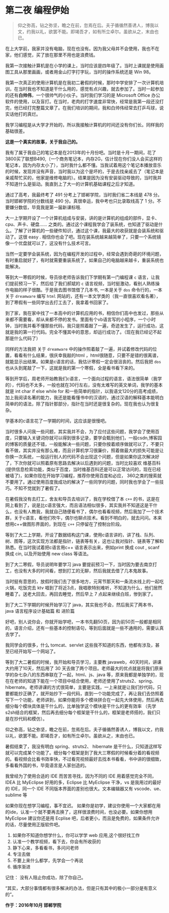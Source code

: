 # 第二夜 编程伊始

> 仰之弥高，钻之弥坚，瞻之在前，忽焉在后。夫子循循然善诱人，博我以文，约我以礼，欲罢不能。即竭吾才，如有所立卓尔。虽欲从之，末由也已。

在上大学前，我家并没有电脑，现在也没有。因为我父母并不会使用，我也不在家，他们感觉，买了放在那里不用也是浪费钱。

我第一次接触计算机是在小学的课上，当时应该是四年级了。当时上课就是使用画图工具从那里画画，或者用金山打字打字玩，当时的操作系统还是 Win 98。

我第一次真正的使用计算机是在我初二暑假的时候，那时中学安排了一次计算机培训，在当时我也不知道是干什么用的，感觉有点兴趣，就去参加了。当时一起参加的还有**白帅伟**，一个很帅气的小伙子。当时我们学习的是 Microsoft Office 办公软件的使用，以及盲打。在当时，老肉的打字速度非常快，经常是我第一段还没打完，他已经打完整篇文章了。在我们培训的期间，我和白帅伟经常去打乒乓球，说实话他打的真烂。

我学习编程是从大学才开始的，所以我接触计算机的时间还没有你们长。同样我的基础很差。

**这是一个真实的故事，关于我自己的。**

我有了属于我自己的笔记本是在2013年的十月份吧。当时是十月一期间，花了3800买了联想B490,（一个商务笔记本，内存2G，估计现在你们没人会买这样的笔记本，因为内存太小了），当时我什么都不懂。当我试着用这个笔记本播放音乐的时候，发现并没有声音，当时我以为这个是坏的，于是去找亲戚去了（笔记本是亲戚帮忙买的，他家是维修电脑的）。结果是因为没有安装驱动导致的，当时我并不知道什么是驱动。我直到上了大一的计算机基础课程之后才知道。

通过了高考，我最终考了 491 分考上了邯郸学院，当时我们省二本线是 478 分。当时邯郸学院的分数线是 490 分。真很幸运，我中考也只比录取线高了 1 分。不要嫌分数低，毕竟我是第一届新课标哦.

大一上学期开设了一个计算机组成与安装，讲的是计算机的组成的部件，显卡、cpu、声卡、硬盘…… 之类的。通过这个课程我学会了装系统，也知道了驱动是什么。了解了计算机的一些硬件知识，通过这个课，我最大的收获就是会装系统和驱动了。这很 easy . 相信你也会了吧。现在装系统越来越简单了，只要一个系统镜像一个优盘就可以了，这没有什么技术可言。

当然一定要学会装系统，因为在编程开发的过程中，经常会遇到奇葩的环境问题，有时重启就好了，有时就需要重装系统了。如果自己的电脑越来越卡，重装系统也能解决。

等到大一寒假的时候，导员徐老师告诉我们下学期有第一门编程课 `c` 语言，让我们提前预习一下，然后给了我们郝斌的 `c` 语言视频，当时挺激动，看别人熟练操作电脑的样子很酷。于是我去图书馆借了几本书, 一本是关于 `dos` 命令行的，一本关于 `dreamware` 编写 `html` 网站的，还有一本文学类的（我一直很喜欢看名著），到了寒假有一些同学出去打工去了，我拿着书回家了。

到了家，我在家中找了一本高中的计算机应用的书，相信你们高中也发过，那些从来都不需要看，却从来都不停的发书。里面有个vb语言写的小程序，一个小时钟，当时我并看不懂那些代码，我只是照着敲了一遍，奇迹发生了，运行成功，这就是我的第一行代码。完全不懂其中的意思，却运行成功了。（现在我已经记不起那是什么代码了）

同样的方法我把 关于 `dreamware` 中的操作照着敲了一遍，并试着修改代码的位置，看看有什么结果，很庆幸我敲的html ，html很随意，只要不是错的很离谱，就能显示出结果。如果是c语言的话，我估计寒假一定会很沮丧的。然后我把 `dos` 也从头到尾敲了一下，这就是我的第一个寒假，全是看书看下来的。

等到开学后，周老师开始教我们c语言，一个面向过程的语言，语法很简单（我学的），代码也不太多，一般也就在30行左右，没有太难写的英文单词，我学的基本就是 int char if else while for 和一些简单的指针，以我语文120分的高考成绩，加上我阅读名著的能力，我还是能看懂书中的汉语的，通过汉语的解释基本能明白简单的的语法，除了指针那部分，指针在当时还是很复杂的。现在我也认为很复杂。

学基本的c语言花了一学期的时间，这应该是很慢吧。

当时很多人问我一些问题，其实我并不会，为了应付这些问题，我学会了使用百度，只要输入关键词你就可以得到很多记录，要学会甄别他们，一般csdn,博客园的博客的质量还不错，一般能解决一些问题，只要你按着顺序做就可以了，不要只看不做，其实并没有那么难，而且计算机学习很廉价，照着做最大的损失可能是让你换一次系统，一般运行别人的代码不会出现这个问题，但是如果你这次解决好了，下次你就可以照着原有思路去解决以后遇到的问题，当时比较喜欢 维基百科(提供信息检索功能，类似于百度，当时维基百科还是可以正常访问的，现在已经被墙了)，如果你现在开始学习编程，推荐你使用百度和必应， 360之类的搜索就不要用了。通过使用百度我成功的解决了一些同学的问题，同时我也学会了一些技巧。不知不觉就到了暑假了。

在暑假我没有去打工，舍友和导员去培训了，我在学校借了本 `c++` 的书，这是在网上看到了，说是比c语言强大，而且语法相似很多，其实我并不知道这是干什么，也没有人教我，我就自己随便看书了，偶尔也看看视频，然后我加了一个技术群，关于c语言，看他们吹牛，偶尔也聊点技术。看到不明白的，就去问问。本来想用c++做图形界面的，到现在 `c++` 只停留在了控制台阶段。

等到了大二上学期，开设了数据结构这门课，使用c语言讲的，讲了栈、队列、树、图等，这次实现方法都是指针，链表等有关，这也让我对指针、链表等了解和熟悉。在当时我试着把c语言用c++ 语言表示出来，例如print 换成 cout , scanf 换成 cin, 以及开始使用 new class 等语法。

到了大二寒假，导员说明年要学习 java 要提前预习一下，当时因为要去南京打工，也没有大多的时间看，想到打工的无聊，然后我就去借了几本鬼故事。

当时挺有意思的，放假时我们去了很多地方，元宵节那天和一条流水线上的一起吃火锅，吃饭完去 ktv 唱到了将近3点，我唱歌特别难听，不知道为什么，他们居然睡着了。送老大回去，再回去睡觉，然后早上 7 点起来继续白班，惨到家了。

到了大二下学期的时候开始学习了 java，其实我也不会，然后我买了两本书，java 语言程序设计基础篇 和 进阶篇

好吧，别人说你会，你就开始学吧，一本书先翻50页，因为前50页一般都是相同的，语言介绍，还有一些基本的控制语句，等到后面就是一些不通用的，需要认真去学了。

我同学会的很多，什么 tomcat、servlet 这些我不知道的东西，他都有涉及，甚至已经开始写一个网站了。

等到了大二暑假的时候，我开始和导员学习，主要教 javaweb，40天时间，讲课大约用了10天，然后用了 30 天去做了两个项目。老师最大的优点就是将我们原来学的杂七杂八的东西串联在了一起，html、js、java 等，原来我都是单独学的，现在在老师的知道下能在一个项目中结合使用，老师还使用了struts2、spring、hibernate。老师讲课的方式很简单，主要是实践，一上来就是让我们抄代码，只要都能抄正确了，就开始抄下一段代码，直到一个功能完成了，再让我们去仿照着写下一个功能，老师讲到，如果你能将多个模块拼合在一起先大体使用，然后再去细分每个模块具体是干什么的，比单独学这个模块是干什么的更有效率 （先学s2sh结合的框架，然后再去细分每个框架是干什么的，框架是老师搭的，我们只是在抄代码和模仿）。
 
仰之弥高，钻之弥坚，瞻之在前，忽焉在后。夫子循循然善诱人，博我以文，约我以礼，欲罢不能。即竭吾才，如有所立卓尔。虽欲从之，末由也已。

暑假结束了，我没有明白 spring、struts2、 hibernate 是干什么，只知道这样写就可以完成某个功能了。细分每个框架是到了我大三寒假的时候看分着的看视频的。看视频会比看书效率快，不过看完视频最好去找本书看看，书中讲的很细致，多看看外国的书，毕竟语言是人家创造的。

我曾经为了使用合适的 IDE 而苦苦寻找，因为不同的 IDE 用着感觉完全不同，IDEA 比 MyEclipse 好用的多，Eclipse 比 MyEclipse 干净，vs 是我用过的最好的 IDE，同一个 IDE 不同版本界面的差别也很大。文本编辑器又有 vscode、ue、sublime 等

如果你现在想学习编程，事不宜迟。
如果你是初学，建议你使用一个大家都在用的ide，认准一个就不要再去换了，这样很浪费时间，也没必要。如果你想用 MyEclipse 建议你还是用 Ecplise 吧，后者更小，而且是免费的，如果条件允许的话，尽量使用正版软件吧。

1. 如果你不知道你想学什么，你可以学学 web 应用,这个很好找工作
2. 认准一个教学视频，看下去，你会有所收获的
3. 静下心来，多看看书，多问问老师
4. 专注去做
5. 不要上来什么都学，先学会一个再说
6. 循序渐进

记住： 没有人阻止你成功，除了你自己。
 
“其实，大部分事情都有很多解决的办法，但是只有其中的极小一部分是有意义的”。

**作于：2016年10月 邯郸学院**
